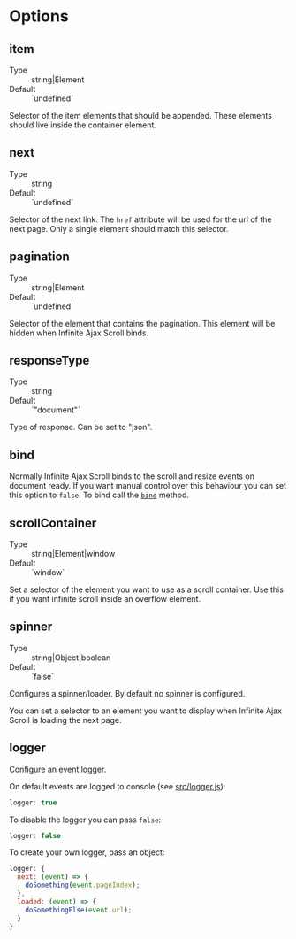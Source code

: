 # Options

## item

<dl>
    <dt>Type</dt>
    <dd>string|Element</dd>
    <dt>Default</dt>
    <dd>`undefined`</dd>
</dl>

Selector of the item elements that should be appended. These elements should live inside the container element.

## next

<dl>
    <dt>Type</dt>
    <dd>string</dd>
    <dt>Default</dt>
    <dd>`undefined`</dd>
</dl>

Selector of the next link. The `href` attribute will be used for the url of the next page. Only a single element should match this selector.

## pagination

<dl>
    <dt>Type</dt>
    <dd>string|Element</dd>
    <dt>Default</dt>
    <dd>`undefined`</dd>
</dl>

Selector of the element that contains the pagination. This element will be hidden when Infinite Ajax Scroll binds. 

## responseType

<dl>
    <dt>Type</dt>
    <dd>string</dd>
    <dt>Default</dt>
    <dd>`"document"`</dd>
</dl>

Type of response. Can be set to "json".

## bind

Normally Infinite Ajax Scroll binds to the scroll and resize events on document ready. If you want manual control over this behaviour you can set this option to `false`. To bind call the [`bind`](methods.md#bind) method.

## scrollContainer

<dl>
    <dt>Type</dt>
    <dd>string|Element|window</dd>
    <dt>Default</dt>
    <dd>`window`</dd>
</dl>

Set a selector of the element you want to use as a scroll container. Use this if you want infinite scroll inside an overflow element.

## spinner

<dl>
    <dt>Type</dt>
    <dd>string|Object|boolean</dd>
    <dt>Default</dt>
    <dd>`false`</dd>
</dl>

Configures a spinner/loader. By default no spinner is configured. 

You can set a selector to an element you want to display when Infinite Ajax Scroll is loading the next page. 

## logger

Configure an event logger. 

On default events are logged to console (see [src/logger.js](../src/logger.js)):

```js
logger: true
```

To disable the logger you can pass `false`:

```js
logger: false
```

To create your own logger, pass an object:

```js
logger: {
  next: (event) => {
    doSomething(event.pageIndex);
  },
  loaded: (event) => {
    doSomethingElse(event.url);
  }
}
```
